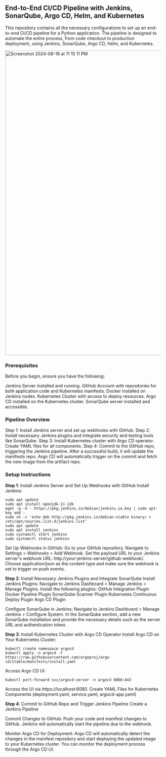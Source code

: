 ## End-to-End CI/CD Pipeline with Jenkins, SonarQube, Argo CD, Helm, and Kubernetes

This repository contains all the necessary configurations to set up an end-to-end CI/CD pipeline for a Python application. The pipeline is designed to automate the entire process, from code checkout to production deployment, using Jenkins, SonarQube, Argo CD, Helm, and Kubernetes.

<img width="987" alt="Screenshot 2024-08-18 at 11 15 11 PM" src="https://github.com/user-attachments/assets/dfe4d4f3-6abc-4225-a617-ea537bd92eb8">

### Prerequisites
Before you begin, ensure you have the following:

Jenkins Server installed and running.
GitHub Account with repositories for both application code and Kubernetes manifests.
Docker installed on Jenkins nodes.
Kubernetes Cluster with access to deploy resources.
Argo CD installed on the Kubernetes cluster.
SonarQube server installed and accessible.

### Pipeline Overview
Step 1: Install Jenkins server and set up webhooks with GitHub.
Step 2: Install necessary Jenkins plugins and integrate security and testing tools like SonarQube.
Step 3: Install Kubernetes cluster with Argo CD operator. Create YAML files for all components.
Step 4: Commit to the GitHub repo, triggering the Jenkins pipeline. After a successful build, it will update the manifests repo. Argo CD will automatically trigger on the commit and fetch the new image from the artifact repo.

### Setup Instructions
**Step 1**: Install Jenkins Server and Set Up Webhooks with GitHub
Install Jenkins:
```
sudo apt update
sudo apt install openjdk-11-jdk
wget -q -O - https://pkg.jenkins.io/debian/jenkins.io.key | sudo apt-key add -
sudo sh -c 'echo deb http://pkg.jenkins.io/debian-stable binary/ > /etc/apt/sources.list.d/jenkins.list'
sudo apt update
sudo apt install jenkins
sudo systemctl start jenkins
sudo systemctl status jenkins
```

Set Up Webhooks in GitHub:
Go to your GitHub repository.
Navigate to Settings > Webhooks > Add Webhook.
Set the payload URL to your Jenkins server's webhook URL: http://your-jenkins-server/github-webhook/.
Choose application/json as the content type and make sure the webhook is set to trigger on push events.

**Step 2**: Install Necessary Jenkins Plugins and Integrate SonarQube
Install Jenkins Plugins:
Navigate to Jenkins Dashboard > Manage Jenkins > Manage Plugins.
Install the following plugins:
GitHub Integration Plugin
Docker Pipeline Plugin
SonarQube Scanner Plugin
Kubernetes Continuous Deploy Plugin
Argo CD Plugin

Configure SonarQube in Jenkins:
Navigate to Jenkins Dashboard > Manage Jenkins > Configure System.
In the SonarQube section, add a new SonarQube installation and provide the necessary details such as the server URL and authentication token.

**Step 3**: Install Kubernetes Cluster with Argo CD Operator
Install Argo CD on Your Kubernetes Cluster:
```
kubectl create namespace argocd
kubectl apply -n argocd -f https://raw.githubusercontent.com/argoproj/argo-cd/stable/manifests/install.yaml
```
Access Argo CD UI:
```
kubectl port-forward svc/argocd-server -n argocd 8080:443
```
Access the UI via https://localhost:8080.
Create YAML Files for Kubernetes Components (deployment.yaml, service.yaml, argocd-app.yaml)

**Step 4**: Commit to GitHub Repo and Trigger Jenkins Pipeline
Create a Jenkins Pipeline

Commit Changes to GitHub:
Push your code and manifest changes to GitHub.
Jenkins will automatically start the pipeline due to the webhook.

Monitor Argo CD for Deployment:
Argo CD will automatically detect the changes in the manifest repository and start deploying the updated image to your Kubernetes cluster.
You can monitor the deployment process through the Argo CD UI.
